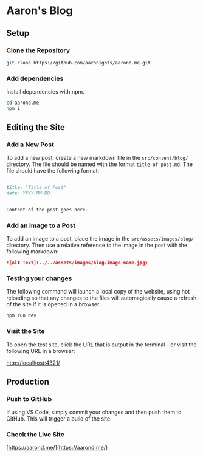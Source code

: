 # Aaron's Blog

## Setup

### Clone the Repository

```bash
git clone https://github.com/aaronights/aarond.me.git
```

### Add dependencies

Install dependencies with npm.

```bash
cd aarond.me
npm i
```

## Editing the Site

### Add a New Post

To add a new post, create a new markdown file in the `src/content/blog/` directory. The file should be named with the format `title-of-post.md`. The file should have the following format:

```markdown
---
title: "Title of Post"
date: YYYY-MM-DD
---

Content of the post goes here.
```

### Add an Image to a Post

To add an image to a post, place the image in the `src/assets/images/blog/` directory. Then use a relative reference to the image in the post with the following markdown:

```markdown
![Alt Text](../../assets/images/blog/image-name.jpg)
```

### Testing your changes

The following command will launch a local copy of the website, using hot reloading so that any changes to the files will automagically cause a refresh of the site if it is opened in a browser.

```bash
npm run dev
```

### Visit the Site

To open the test site, click the URL that is output in the terminal - or visit the following URL in a browser:

[http://localhost:4321/](http://localhost:4321/)

## Production

### Push to GitHub

If using VS Code, simply commit your changes and then push them to GitHub. This will trigger a build of the site.

### Check the Live Site

[https://aarond.me/](https://aarond.me/)
